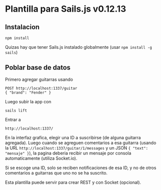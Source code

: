 # Plantilla para Sails.js v0.12.13

## Instalacion

```
npm install
```

Quizas hay que tener Sails.js instalado globalmente (usar `npm install -g sails`)

## Poblar base de datos

Primero agregar guitarras usando

```
POST http://localhost:1337/guitar
{ "brand": "Fender" }
```

Luego subir la app con

```
sails lift
```

Entrar a 

```
http://localhost:1337/
```
	
En la interfaz grafica, elegir una ID a suscribirse (de alguna guitarra agregada). Luego cuando se agreguen comentarios a esa guitarra (usando la URL `http://localhost:1337/guitar/1/messages` y un JSON `{ "text": "mensaje" }`), la pagina deberia recibir un mensaje por consola automaticamente (utiliza Socket.io).

Si se escoge una ID, solo se reciben notificaciones de esa ID, y no de otros comentarios a guitarras que uno no se ha suscrito.

Esta plantilla puede servir para crear REST y con Socket (opcional).
